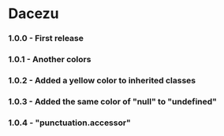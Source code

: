 # Dacezu

### 1.0.0 - First release

### 1.0.1 - Another colors

### 1.0.2 - Added a yellow color to inherited classes

### 1.0.3 - Added the same color of "null" to "undefined"

### 1.0.4 - "punctuation.accessor"